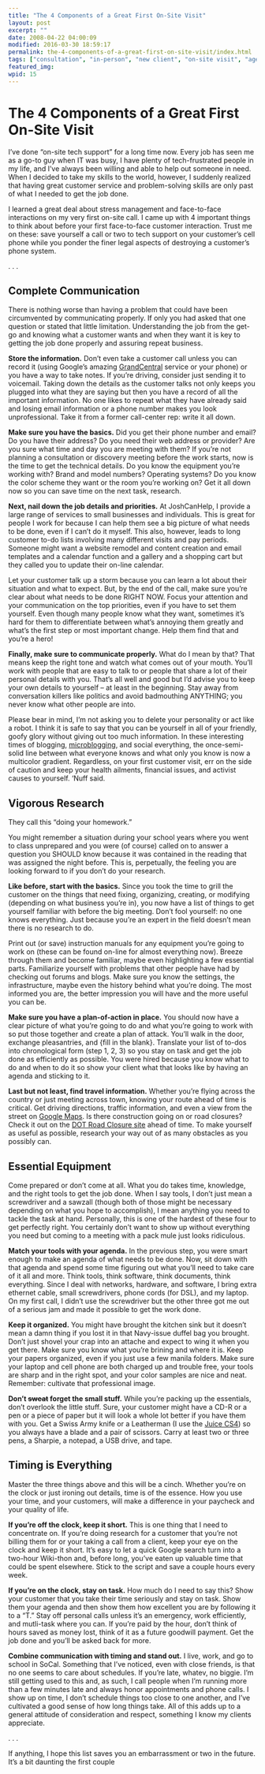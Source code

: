 ```yaml
---
title: "The 4 Components of a Great First On-Site Visit"
layout: post
excerpt: ""
date: 2008-04-22 04:00:09
modified: 2016-03-30 18:59:17
permalink: the-4-components-of-a-great-first-on-site-visit/index.html
tags: ["consultation", "in-person", "new client", "on-site visit", "agency process"]
featured_img: 
wpid: 15
---
```


# The 4 Components of a Great First On-Site Visit

I’ve done “on-site tech support” for a long time now. Every job has seen me as a go-to guy when IT was busy, I have plenty of tech-frustrated people in my life, and I’ve always been willing and able to help out someone in need. When I decided to take my skills to the world, however, I suddenly realized that having great customer service and problem-solving skills are only past of what I needed to get the job done.

I learned a great deal about stress management and face-to-face interactions on my very first on-site call. I came up with 4 important things to think about before your first face-to-face customer interaction. Trust me on these: save yourself a call or two to tech support on your customer’s cell phone while you ponder the finer legal aspects of destroying a customer’s phone system.

. . .

Complete Communication
----------------------

There is nothing worse than having a problem that could have been circumvented by communicating properly. If only you had asked that one question or stated that little limitation. Understanding the job from the get-go and knowing what a customer wants and when they want it is key to getting the job done properly and assuring repeat business.

**Store the information.** Don’t even take a customer call unless you can record it (using Google’s amazing [GrandCentral](http://www.grandcentral.com) service or your phone) or you have a way to take notes. If you’re driving, consider just sending it to voicemail. Taking down the details as the customer talks not only keeps you plugged into what they are saying but then you have a record of all the important information. No one likes to repeat what they have already said and losing email information or a phone number makes you look unprofessional. Take it from a former call-center rep: write it all down.

**Make sure you have the basics.** Did you get their phone number and email? Do you have their address? Do you need their web address or provider? Are you sure what time and day you are meeting with them? If you’re not planning a consultation or discovery meeting before the work starts, now is the time to get the technical details. Do you know the equipment you’re working with? Brand and model numbers? Operating systems? Do you know the color scheme they want or the room you’re working on? Get it all down now so you can save time on the next task, research.

**Next, nail down the job details and priorities.** At JoshCanHelp, I provide a large range of services to small businesses and individuals. This is great for people I work for because I can help them see a big picture of what needs to be done, even if I can’t do it myself. This also, however, leads to long customer to-do lists involving many different visits and pay periods. Someone might want a website remodel and content creation and email templates and a calendar function and a gallery and a shopping cart but they called you to update their on-line calendar.

Let your customer talk up a storm because you can learn a lot about their situation and what to expect. But, by the end of the call, make sure you’re clear about what needs to be done RIGHT NOW. Focus your attention and your communication on the top priorities, even if you have to set them yourself. Even though many people know what they want, sometimes it’s hard for them to differentiate between what’s annoying them greatly and what’s the first step or most important change. Help them find that and you’re a hero!

**Finally, make sure to communicate properly.** What do I mean by that? That means keep the right tone and watch what comes out of your mouth. You’ll work with people that are easy to talk to or people that share a lot of their personal details with you. That’s all well and good but I’d advise you to keep your own details to yourself – at least in the beginning. Stay away from conversation killers like politics and avoid badmouthing ANYTHING; you never know what other people are into.

Please bear in mind, I’m not asking you to delete your personality or act like a robot. I think it is safe to say that you can be yourself in all of your friendly, goofy glory without giving out too much information. In these interesting times of blogging, [microblogging](http://twitter.com/joshcanhelp), and social everything, the once-semi-solid line between what everyone knows and what only you know is now a multicolor gradient. Regardless, on your first customer visit, err on the side of caution and keep your health ailments, financial issues, and activist causes to yourself. ‘Nuff said.

Vigorous Research
-----------------

They call this “doing your homework.”

You might remember a situation during your school years where you went to class unprepared and you were (of course) called on to answer a question you SHOULD know because it was contained in the reading that was assigned the night before. This is, perpetually, the feeling you are looking forward to if you don’t do your research.

**Like before, start with the basics.** Since you took the time to grill the customer on the things that need fixing, organizing, creating, or modifying (depending on what business you’re in), you now have a list of things to get yourself familiar with before the big meeting. Don’t fool yourself: no one knows everything. Just because you’re an expert in the field doesn’t mean there is no research to do.

Print out (or save) instruction manuals for any equipment you’re going to work on (these can be found on-line for almost everything now). Breeze through them and become familiar, maybe even highlighting a few essential parts. Familiarize yourself with problems that other people have had by checking out forums and blogs. Make sure you know the settings, the infrastructure, maybe even the history behind what you’re doing. The most informed you are, the better impression you will have and the more useful you can be.

**Make sure you have a plan-of-action in place.** You should now have a clear picture of what you’re going to do and what you’re going to work with so put those together and create a plan of attack. You’ll walk in the door, exchange pleasantries, and {fill in the blank}. Translate your list of to-dos into chronological form (step 1, 2, 3) so you stay on task and get the job done as efficiently as possible. You were hired because you know what to do and when to do it so show your client what that looks like by having an agenda and sticking to it.

**Last but not least, find travel information.** Whether you’re flying across the country or just meeting across town, knowing your route ahead of time is critical. Get driving directions, traffic information, and even a view from the street on [Google Maps](http://maps.google.com). Is there construction going on or road closures? Check it out on the [DOT Road Closure site](http://www.fhwa.dot.gov/trafficinfo/) ahead of time. To make yourself as useful as possible, research your way out of as many obstacles as you possibly can.

Essential Equipment
-------------------

Come prepared or don’t come at all. What you do takes time, knowledge, and the right tools to get the job done. When I say tools, I don’t just mean a screwdriver and a sawzall (though both of those might be necessary depending on what you hope to accomplish), I mean anything you need to tackle the task at hand. Personally, this is one of the hardest of these four to get perfectly right. You certainly don’t want to show up without everything you need but coming to a meeting with a pack mule just looks ridiculous.

**Match your tools with your agenda.** In the previous step, you were smart enough to make an agenda of what needs to be done. Now, sit down with that agenda and spend some time figuring out what you’ll need to take care of it all and more. Think tools, think software, think documents, think everything. Since I deal with networks, hardware, and software, I bring extra ethernet cable, small screwdrivers, phone cords (for DSL), and my laptop. On my first call, I didn’t use the screwdriver but the other three got me out of a serious jam and made it possible to get the work done.

**Keep it organized.** You might have brought the kitchen sink but it doesn’t mean a damn thing if you lost it in that Navy-issue duffel bag you brought. Don’t just shovel your crap into an attache and expect to wing it when you get there. Make sure you know what you’re brining and where it is. Keep your papers organized, even if you just use a few manila folders. Make sure your laptop and cell phone are both charged up and trouble free, your tools are sharp and in the right spot, and your color samples are nice and neat. Remember: cultivate that professional image.

**Don’t <span style="text-decoration: line-through;">sweat</span> forget the small stuff.** While you’re packing up the essentials, don’t overlook the little stuff. Sure, your customer might have a CD-R or a pen or a piece of paper but it will look a whole lot better if you have them with you. Get a Swiss Army knife or a Leatherman (I use the [Juice CS4](http://www.leatherman.com/multi-tools/pocket-tools/juice-cs4.aspx)) so you always have a blade and a pair of scissors. Carry at least two or three pens, a Sharpie, a notepad, a USB drive, and tape.

Timing is Everything
--------------------

Master the three things above and this will be a cinch. Whether you’re on the clock or just ironing out details, time is of the essence. How you use your time, and your customers, will make a difference in your paycheck and your quality of life.

**If you’re off the clock, keep it short.** This is one thing that I need to concentrate on. If you’re doing research for a customer that you’re not billing them for or your taking a call from a client, keep your eye on the clock and keep it short. It’s easy to let a quick Google search turn into a two-hour Wiki-thon and, before long, you’ve eaten up valuable time that could be spent elsewhere. Stick to the script and save a couple hours every week.

**If you’re on the clock, stay on task.** How much do I need to say this? Show your customer that you take their time seriously and stay on task. Show them your agenda and then show them how excellent you are by following it to a “T.” Stay off personal calls unless it’s an emergency, work efficiently, and mutli-task where you can. If you’re paid by the hour, don’t think of hours saved as money lost, think of it as a future goodwill payment. Get the job done and you’ll be asked back for more.

**Combine communication with timing and stand out.** I live, work, and go to school in SoCal. Something that I’ve noticed, even with close friends, is that no one seems to care about schedules. If you’re late, whatev, no biggie. I’m still getting used to this and, as such, I call people when I’m running more than a few minutes late and always honor appointments and phone calls. I show up on time, I don’t schedule things too close to one another, and I’ve cultivated a good sense of how long things take. All of this adds up to a general attitude of consideration and respect, something I know my clients appreciate.

. . .

If anything, I hope this list saves you an embarrassment or two in the future. It’s a bit daunting the first couple